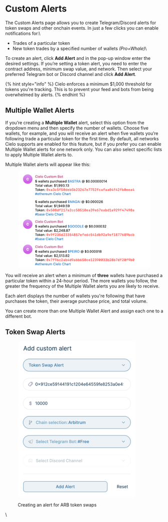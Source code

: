 # Custom Alerts

The Custom Alerts page allows you to create Telegram/Discord alerts for token swaps and other onchain events. In just a few clicks you can enable notifications for:\


* Trades of a particular token
* New token trades by a specified number of wallets _(Pro+Whale)_\


To create an alert, click **Add Alert** and in the pop-up window enter the desired settings. If you’re setting a token alert, you need to enter the contract address, minimum swap value, and network. Then select your preferred Telegram bot or Discord channel and click **Add Alert**.

{% hint style="info" %}
Cielo enforces a minimum $1,000 threshold for tokens you're tracking. This is to prevent your feed and bots from being overwhelmed by alerts.
{% endhint %}

## Multiple Wallet Alerts

If you’re creating a **Multiple Wallet** alert, select this option from the dropdown menu and then specify the number of wallets. Choose five wallets, for example, and you will receive an alert when five wallets you’re following trade a particular token for the first time. By default, all networks Cielo supports are enabled for this feature, but if you prefer you can enable Multiple Wallet alerts for one network only. You can also select specific lists to apply Multiple Wallet alerts to.

Multiple Wallet alerts will appear like this:

<figure><img src=".gitbook/assets/Screenshot 2024-08-02 at 17.07.40.png" alt=""><figcaption></figcaption></figure>

You will receive an alert when a minimum of **three** wallets have purchased a particular token within a 24-hour period. The more wallets you follow, the greater the frequency of the Multiple Wallet alerts you are likely to receive.

Each alert displays the number of wallets you're following that have purchases the token, their average purchase price, and total volume.&#x20;

You can create more than one Multiple Wallet Alert and assign each one to a different bot.

## Token Swap Alerts

<figure><img src=".gitbook/assets/Screenshot 2024-03-27 at 19.23.13.png" alt="" width="375"><figcaption><p>Creating an alert for ARB token swaps</p></figcaption></figure>

\
